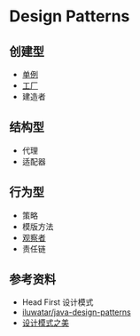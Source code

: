 # Design Patterns


## 创建型

- [单例](https://github.com/ceezyyy/backend-notes/blob/master/Core/DesignPatterns/notes/singleton-pattern/singleton-pattern.md)
- [工厂](https://github.com/ceezyyy/backend-notes/blob/master/Core/DesignPatterns/notes/factory-pattern/factory-pattern.md)
- 建造者

## 结构型

- 代理
- 适配器

## 行为型

- 策略
- 模版方法
- [观察者](https://github.com/ceezyyy/backend-notes/blob/master/Core/DesignPatterns/notes/observer-pattern/observer-pattern.md)
- 责任链

## 参考资料

- Head First 设计模式
- [iluwatar/java-design-patterns](https://github.com/iluwatar/java-design-patterns)
- [设计模式之美](https://time.geekbang.org/column/intro/250)
